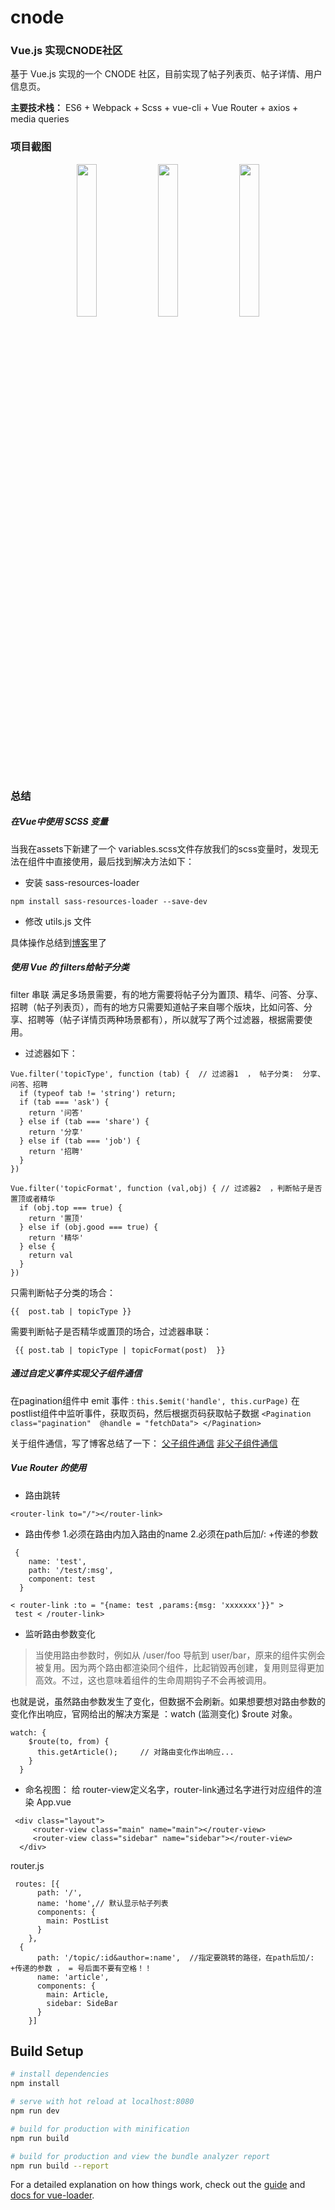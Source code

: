 # cnode

### Vue.js 实现CNODE社区
基于  Vue.js 实现的一个 CNODE 社区，目前实现了帖子列表页、帖子详情、用户信息页。<br>

**主要技术栈：**  ES6 + Webpack + Scss + vue-cli + Vue Router + axios + media queries 


### 项目截图
<div align=center>
	<img src="http://pf39hp3g2.bkt.clouddn.com/cnode1.jpg" width="25%">
        <img src="http://pf39hp3g2.bkt.clouddn.com/cnode2.jpg" width="25%">
        <img src="http://pf39hp3g2.bkt.clouddn.com/cnode3.jpg" width="25%">	
</div>

### 总结
##### 在Vue中使用 SCSS 变量
当我在assets下新建了一个 variables.scss文件存放我们的scss变量时，发现无法在组件中直接使用，最后找到解决方法如下：
- 安装 sass-resources-loader
```
npm install sass-resources-loader --save-dev
```
- 修改 utils.js 文件

具体操作总结到[博客](https://www.jianshu.com/p/437aa3eaadd6)里了


#####  使用 Vue 的 filters给帖子分类
filter 串联 满足多场景需要，有的地方需要将帖子分为置顶、精华、问答、分享、招聘（帖子列表页），而有的地方只需要知道帖子来自哪个版块，比如问答、分享、招聘等（帖子详情页两种场景都有），所以就写了两个过滤器，根据需要使用。
-  过滤器如下：
```
Vue.filter('topicType', function (tab) {  // 过滤器1  ， 帖子分类:  分享、问答、招聘
  if (typeof tab != 'string') return;
  if (tab === 'ask') {
    return '问答'
  } else if (tab === 'share') {
    return '分享'
  } else if (tab === 'job') {
    return '招聘'
  }
})
```

```
Vue.filter('topicFormat', function (val,obj) { // 过滤器2  ，判断帖子是否置顶或者精华
  if (obj.top === true) {
    return '置顶'
  } else if (obj.good === true) {
    return '精华'
  } else {
    return val
  }
})
```
只需判断帖子分类的场合： 
```
{{  post.tab | topicType }}
```
需要判断帖子是否精华或置顶的场合，过滤器串联： 
```
 {{ post.tab | topicType | topicFormat(post)  }}
```

#####  通过自定义事件实现父子组件通信
在pagination组件中 emit 事件 :
`this.$emit('handle', this.curPage)`
在postlist组件中监听事件，获取页码，然后根据页码获取帖子数据
`<Pagination class="pagination" 
       @handle = "fetchData"> </Pagination>`



关于组件通信，写了博客总结了一下：
[父子组件通信](https://www.jianshu.com/p/bbc7c82b7bdd)
[非父子组件通信](https://www.jianshu.com/p/f33c884d2ab5)


#####   Vue Router 的使用
- 路由跳转
```
<router-link to="/"></router-link>
```

- 路由传参
1.必须在路由内加入路由的name
2.必须在path后加/: +传递的参数
```
 {
    name: 'test',
    path: '/test/:msg',
    component: test
  }
```
```
< router-link :to = "{name: test ,params:{msg: 'xxxxxxx'}}" >
 test < /router-link>
```
- 监听路由参数变化
>当使用路由参数时，例如从 /user/foo 导航到 user/bar，原来的组件实例会被复用。因为两个路由都渲染同个组件，比起销毁再创建，复用则显得更加高效。不过，这也意味着组件的生命周期钩子不会再被调用。 

也就是说，虽然路由参数发生了变化，但数据不会刷新。如果想要想对路由参数的变化作出响应，官网给出的解决方案是 ：watch (监测变化) $route 对象。
```
watch: {
    $route(to, from) {
      this.getArticle();     // 对路由变化作出响应...
    }
  }
```

- 命名视图： 给 router-view定义名字，router-link通过名字进行对应组件的渲染
App.vue
```
 <div class="layout">
     <router-view class="main" name="main"></router-view>
     <router-view class="sidebar" name="sidebar"></router-view>
  </div>
```
router.js
```
 routes: [{
      path: '/',
      name: 'home',// 默认显示帖子列表
      components: {
        main: PostList
      }
    },
  {
      path: '/topic/:id&author=:name',  //指定要跳转的路径，在path后加/: +传递的参数 ， = 号后面不要有空格！！
      name: 'article',
      components: {
        main: Article,
        sidebar: SideBar
      }
    }]
```



## Build Setup

``` bash
# install dependencies
npm install

# serve with hot reload at localhost:8080
npm run dev

# build for production with minification
npm run build

# build for production and view the bundle analyzer report
npm run build --report
```

For a detailed explanation on how things work, check out the [guide](http://vuejs-templates.github.io/webpack/) and [docs for vue-loader](http://vuejs.github.io/vue-loader).
